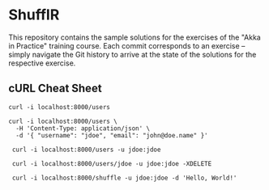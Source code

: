 # ShufflR

This repository contains the sample solutions for the exercises of the "Akka in Practice" training
course. Each commit corresponds to an exercise – simply navigate the Git history to arrive at the
state of the solutions for the respective exercise.

## cURL Cheat Sheet

```
curl -i localhost:8000/users

curl -i localhost:8000/users \
  -H 'Content-Type: application/json' \
  -d '{ "username": "jdoe", "email": "john@doe.name" }'

 curl -i localhost:8000/users -u jdoe:jdoe

 curl -i localhost:8000/users/jdoe -u jdoe:jdoe -XDELETE

 curl -i localhost:8000/shuffle -u jdoe:jdoe -d 'Hello, World!'
```
